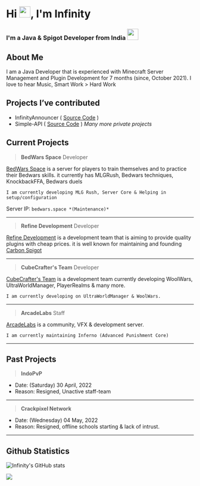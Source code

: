 
<h1>Hi <img src="https://raw.githubusercontent.com/MartinHeinz/MartinHeinz/master/wave.gif" width="30px">, I'm Infinity</h1>
<h3>I'm a Java & Spigot Developer from India <img src="https://seeklogo.com/images/I/Indian_Flag-logo-19B702FA68-seeklogo.com.png" width="30px"></h3>

## About Me
I am a Java Developer that is experienced with Minecraft Server Management and Plugin Development for
7 months (since, October 2021). I love to hear Music, Smart Work > Hard Work

## Projects I’ve contributed

* InfinityAnnouncer ( [Source Code](https://github.com/Ixf1nity/InfinityAnnouncer) )
* Simple-API ( [Source Code](https://github.com/Ixf1nity/Simple-API) )
*Many more private projects*

## Current Projects

>  **BedWars Space**
>  Developer

[BedWars Space](https://discord.gg/e9DkFv9WaN) is a server for players to train themselves and to practice their Bedwars skills.  it currently  has MLGRush, Bedwars techniques, KnockbackFFA, Bedwars duels

`I am currently developing MLG Rush, Server Core & Helping in setup/configuration`

Server IP: `bedwars.space *(Maintenance)*`

****
> **Refine Development**
> Developer
> 
[Refine Development](https://discord.gg/bxtqV2pZGj) is a development team that is aiming to provide quality plugins with cheap prices. it is well known for maintaining and founding [Carbon Spigot](https://polymart.org/resource/1-8-carbonspigot.1341)

****
> **CubeCrafter's Team**
> Developer
> 
[CubeCrafter's Team](https://discord.gg/9yep2BTgBa) is a development team currently developing WoolWars, UltraWorldManager, PlayerRealms & many more.

``I am currently developing on UltraWorldManager & WoolWars.``

****
> **ArcadeLabs**
> Staff
> 
[ArcadeLabs](https://discord.gg/AMgpWM5w57) is a community, VFX & development server.

``I am currently maintaining Inferno (Advanced Punishment Core)``

****
## Past Projects

> **IndoPvP**
 * Date: (Saturday) 30 April, 2022
 * Reason: Resigned, Unactive staff-team

****

> **Crackpixel Network**
 * Date: (Wednesday) 04 May, 2022
 * Reason: Resigned, offline schools starting & lack of intrust.

****

## Github Statistics
![Infinity's GitHub stats](https://github-readme-stats.vercel.app/api?username=Ixf1nity&show_icons=true)

![](https://visitor-badge.laobi.icu/badge?page_id=Ixf1nity.Ixf1nity&style=for-the-badge)
